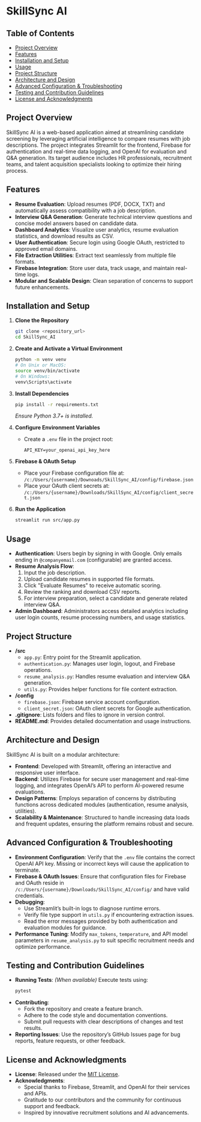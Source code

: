 # SkillSync AI

## Table of Contents

- [Project Overview](#project-overview)
- [Features](#features)
- [Installation and Setup](#installation-and-setup)
- [Usage](#usage)
- [Project Structure](#project-structure)
- [Architecture and Design](#architecture-and-design)
- [Advanced Configuration & Troubleshooting](#advanced-configuration--troubleshooting)
- [Testing and Contribution Guidelines](#testing-and-contribution-guidelines)
- [License and Acknowledgments](#license-and-acknowledgments)

## Project Overview

SkillSync AI is a web-based application aimed at streamlining candidate screening by leveraging artificial intelligence to compare resumes with job descriptions. The project integrates Streamlit for the frontend, Firebase for authentication and real-time data logging, and OpenAI for evaluation and Q&A generation. Its target audience includes HR professionals, recruitment teams, and talent acquisition specialists looking to optimize their hiring process.

## Features

- **Resume Evaluation**: Upload resumes (PDF, DOCX, TXT) and automatically assess compatibility with a job description.
- **Interview Q&A Generation**: Generate technical interview questions and concise model answers based on candidate data.
- **Dashboard Analytics**: Visualize user analytics, resume evaluation statistics, and download results as CSV.
- **User Authentication**: Secure login using Google OAuth, restricted to approved email domains.
- **File Extraction Utilities**: Extract text seamlessly from multiple file formats.
- **Firebase Integration**: Store user data, track usage, and maintain real-time logs.
- **Modular and Scalable Design**: Clean separation of concerns to support future enhancements.

## Installation and Setup

1. **Clone the Repository**

   ```bash
   git clone <repository_url>
   cd SkillSync_AI
   ```

2. **Create and Activate a Virtual Environment**

   ```bash
   python -m venv venv
   # On Unix or MacOS:
   source venv/bin/activate
   # On Windows:
   venv\Scripts\activate
   ```

3. **Install Dependencies**

   ```bash
   pip install -r requirements.txt
   ```

   _Ensure Python 3.7+ is installed._

4. **Configure Environment Variables**

   - Create a `.env` file in the project root:
     ```
     API_KEY=your_openai_api_key_here
     ```

5. **Firebase & OAuth Setup**

   - Place your Firebase configuration file at:
     `/c:/Users/{username}/Downoads/SkillSync_AI/config/firebase.json`
   - Place your OAuth client secrets at:
     `/c:/Users/{username}/Downloads/SkillSync_AI/config/client_secret.json`

6. **Run the Application**
   ```bash
   streamlit run src/app.py
   ```

## Usage

- **Authentication**: Users begin by signing in with Google. Only emails ending in `@companyemail.com` (configurable) are granted access.
- **Resume Analysis Flow**:
  1. Input the job description.
  2. Upload candidate resumes in supported file formats.
  3. Click "Evaluate Resumes" to receive automatic scoring.
  4. Review the ranking and download CSV reports.
  5. For interview preparation, select a candidate and generate related interview Q&A.
- **Admin Dashboard**: Administrators access detailed analytics including user login counts, resume processing numbers, and usage statistics.

## Project Structure

- **/src**
  - `app.py`: Entry point for the Streamlit application.
  - `authentication.py`: Manages user login, logout, and Firebase operations.
  - `resume_analysis.py`: Handles resume evaluation and interview Q&A generation.
  - `utils.py`: Provides helper functions for file content extraction.
- **/config**
  - `firebase.json`: Firebase service account configuration.
  - `client_secret.json`: OAuth client secrets for Google authentication.
- **.gitignore**: Lists folders and files to ignore in version control.
- **README.md**: Provides detailed documentation and usage instructions.

## Architecture and Design

SkillSync AI is built on a modular architecture:

- **Frontend**: Developed with Streamlit, offering an interactive and responsive user interface.
- **Backend**: Utilizes Firebase for secure user management and real-time logging, and integrates OpenAI’s API to perform AI-powered resume evaluations.
- **Design Patterns**: Employs separation of concerns by distributing functions across dedicated modules (authentication, resume analysis, utilities).
- **Scalability & Maintenance**: Structured to handle increasing data loads and frequent updates, ensuring the platform remains robust and secure.

## Advanced Configuration & Troubleshooting

- **Environment Configuration**: Verify that the `.env` file contains the correct OpenAI API key. Missing or incorrect keys will cause the application to terminate.
- **Firebase & OAuth Issues**: Ensure that configuration files for Firebase and OAuth reside in `/c:/Users/{username}/Downloads/SkillSync_AI/config/` and have valid credentials.
- **Debugging**:
  - Use Streamlit’s built-in logs to diagnose runtime errors.
  - Verify file type support in `utils.py` if encountering extraction issues.
  - Read the error messages provided by both authentication and evaluation modules for guidance.
- **Performance Tuning**: Modify `max_tokens`, `temperature`, and API model parameters in `resume_analysis.py` to suit specific recruitment needs and optimize performance.

## Testing and Contribution Guidelines

- **Running Tests**: _(When available)_ Execute tests using:
  ```bash
  pytest
  ```
- **Contributing**:
  - Fork the repository and create a feature branch.
  - Adhere to the code style and documentation conventions.
  - Submit pull requests with clear descriptions of changes and test results.
- **Reporting Issues**: Use the repository’s GitHub Issues page for bug reports, feature requests, or other feedback.

## License and Acknowledgments

- **License**: Released under the [MIT License](LICENSE).
- **Acknowledgments**:
  - Special thanks to Firebase, Streamlit, and OpenAI for their services and APIs.
  - Gratitude to our contributors and the community for continuous support and feedback.
  - Inspired by innovative recruitment solutions and AI advancements.
